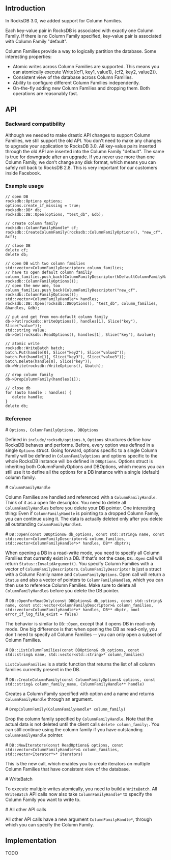 ## Introduction

In RocksDB 3.0, we added support for Column Families.

Each key-value pair in RocksDB is associated with exactly one Column Family. If there is no Column Family specified, key-value pair is associated with Column Family "default".

Column Families provide a way to logically partition the database. Some interesting properties:
* Atomic writes across Column Families are supported. This means you can atomically execute Write({cf1, key1, value1}, {cf2, key2, value2}).
* Consistent view of the database across Column Families.
* Ability to configure different Column Families independently.
* On-the-fly adding new Column Families and dropping them. Both operations are reasonably fast.

## API

### Backward compatibility
Although we needed to make drastic API changes to support Column Families, we still support the old API. You don't need to make any changes to upgrade your application to RocksDB 3.0. All key-value pairs inserted through the old API are inserted into the Column Family "default". The same is true for downgrade after an upgrade. If you never use more than one Column Family, we don't change any disk format, which means you can safely roll back to RocksDB 2.8. This is very important for our customers inside Facebook.

### Example usage
 
    // open DB
    rocksdb::Options options;
    options.create_if_missing = true;
    rocksdb::DB* db;
    rocksdb::DB::Open(options, "test_db", &db);
    
    // create column family
    rocksdb::ColumnFamilyHandle* cf;
    rocksdb::CreateColumnFamily(rocksdb::ColumnFamilyOptions(), "new_cf", &cf);

    // close DB
    delete cf;
    delete db;

    // open DB with two column families
    std::vector<ColumnFamilyDescriptor> column_families;
    // have to open default column familiy
    column_families.push_back(ColumnFamilyDescriptor(kDefaultColumnFamilyName, rocksdb::ColumnFamilyOptions());
    // open the new one, too
    column_families.push_back(ColumnFamilyDescriptor("new_cf", rocksdb::ColumnFamilyOptions());
    std::vector<ColumnFamilyHandle*> handles;
    rocksdb::DB::Open(rocksdb::DBOptions(), "test_db", column_families, &handles, &db);

    // put and get from non-default column family
    db->Put(rocksdb::WriteOptions(), handles[1], Slice("key"), Slice("value")); 
    std::string value;
    db->Get(rocksdb::ReadOptions(), handles[1], Slice("key"), &value);

    // atomic write
    rocksdb::WriteBatch batch;
    batch.Put(handle[0], Slice("key2"), Slice("value2"));
    batch.Put(handle[1], Slice("key3"), Slice("value3"));
    batch.Delete(handle[0], Slice("key"));
    db->Write(rocksdb::WriteOptions(), &batch);

    // drop column family
    db->DropColumnFamily(handles[1]);

    // close db
    for (auto handle : handles) {
       delete handle;
    }
    delete db;

### Reference

\# `Options, ColumnFamilyOptions, DBOptions`

Defined in `include/rocksdb/options.h`, `Options` structures define how RocksDB behaves and performs. Before, every option was defined in a single `Options` struct. Going forward, options specific to a single Column Family will be defined in `ColumnFamilyOptions` and options specific to the whole RocksDB instance will be defined in `DBOptions`. Options struct is inheriting both ColumnFamilyOptions and DBOptions, which means you can still use it to define all the options for a DB instance with a single (default) column family.

\# `ColumnFamilyHandle`

Column Families are handled and referenced with a `ColumnFamilyHandle`. Think of it as a open file descriptor. You need to delete all `ColumnFamilyHandle`s before you delete your DB pointer. One interesting thing: Even if `ColumnFamilyHandle` is pointing to a dropped Column Family, you can continue using it. The data is actually deleted only after you delete all outstanding `ColumnFamilyHandle`s.

\# `DB::Open(const DBOptions& db_options, const std::string& name, const std::vector<ColumnFamilyDescriptor>& column_families, std::vector<ColumnFamilyHandle*>* handles, DB** dbptr);`

When opening a DB in a read-write mode, you need to specify all Column Families that currently exist in a DB. If that's not the case, `DB::Open` call will return `Status::InvalidArgument()`.  You specify Column Families with a vector of `ColumnFamilyDescriptor`s. `ColumnFamilyDescriptor` is just a struct with a Column Family name and `ColumnFamilyOptions`. Open call will return a `Status` and also a vector of pointers to `ColumnFamilyHandle`s, which you can then use to reference Column Families. Make sure to delete all `ColumnFamilyHandle`s before you delete the DB pointer.

\# `DB::OpenForReadOnly(const DBOptions& db_options, const std::string& name, const std::vector<ColumnFamilyDescriptor>& column_families, std::vector<ColumnFamilyHandle*>* handles, DB** dbptr, bool error_if_log_file_exist = false)`

The behavior is similar to `DB::Open`, except that it opens DB in read-only mode. One big difference is that when opening the DB as read-only, you don't need to specify all Column Families -- you can only open a subset of Column Families.

\# `DB::ListColumnFamilies(const DBOptions& db_options, const std::string& name, std::vector<std::string>* column_families)`

`ListColumnFamilies` is a static function that returns the list of all column families currently present in the DB.

\# `DB::CreateColumnFamily(const ColumnFamilyOptions& options, const std::string& column_family_name, ColumnFamilyHandle** handle)`

Creates a Column Family specified with option and a name and returns `ColumnFamilyHandle` through an argument.

\# `DropColumnFamily(ColumnFamilyHandle* column_family)`

Drop the column family specified by `ColumnFamilyHandle`. Note that the actual data is not deleted until the client calls `delete column_family;`. You can still continue using the column family if you have outstanding `ColumnFamilyHandle` pointer.

\# `DB::NewIterators(const ReadOptions& options, const std::vector<ColumnFamilyHandle*>& column_families, std::vector<Iterator*>* iterators)`

This is the new call, which enables you to create iterators on multiple Column Families that have consistent view of the database.

\# WriteBatch

To execute multiple writes atomically, you need to build a `WriteBatch`. All `WriteBatch` API calls now also take `ColumnFamilyHandle*` to specify the Column Family you want to write to.

\# All other API calls

All other API calls have a new argument `ColumnFamilyHandle*`, through which you can specify the Column Family.

## Implementation

TODO